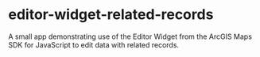 # editor-widget-related-records
A small app demonstrating use of the Editor Widget from the ArcGIS Maps SDK for JavaScript to edit data with related records.
